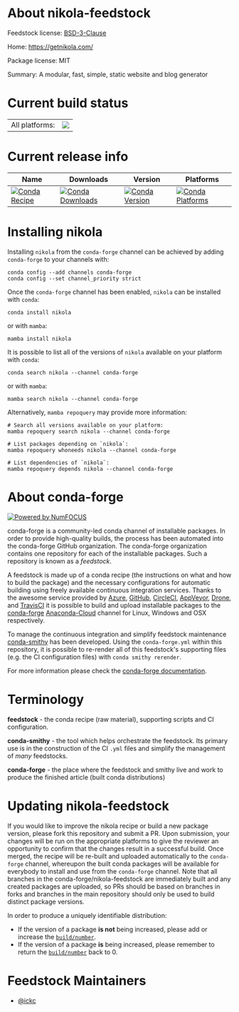 About nikola-feedstock
======================

Feedstock license: [BSD-3-Clause](https://github.com/conda-forge/nikola-feedstock/blob/main/LICENSE.txt)

Home: https://getnikola.com/

Package license: MIT

Summary: A modular, fast, simple, static website and blog generator

Current build status
====================


<table><tr><td>All platforms:</td>
    <td>
      <a href="https://dev.azure.com/conda-forge/feedstock-builds/_build/latest?definitionId=11527&branchName=main">
        <img src="https://dev.azure.com/conda-forge/feedstock-builds/_apis/build/status/nikola-feedstock?branchName=main">
      </a>
    </td>
  </tr>
</table>

Current release info
====================

| Name | Downloads | Version | Platforms |
| --- | --- | --- | --- |
| [![Conda Recipe](https://img.shields.io/badge/recipe-nikola-green.svg)](https://anaconda.org/conda-forge/nikola) | [![Conda Downloads](https://img.shields.io/conda/dn/conda-forge/nikola.svg)](https://anaconda.org/conda-forge/nikola) | [![Conda Version](https://img.shields.io/conda/vn/conda-forge/nikola.svg)](https://anaconda.org/conda-forge/nikola) | [![Conda Platforms](https://img.shields.io/conda/pn/conda-forge/nikola.svg)](https://anaconda.org/conda-forge/nikola) |

Installing nikola
=================

Installing `nikola` from the `conda-forge` channel can be achieved by adding `conda-forge` to your channels with:

```
conda config --add channels conda-forge
conda config --set channel_priority strict
```

Once the `conda-forge` channel has been enabled, `nikola` can be installed with `conda`:

```
conda install nikola
```

or with `mamba`:

```
mamba install nikola
```

It is possible to list all of the versions of `nikola` available on your platform with `conda`:

```
conda search nikola --channel conda-forge
```

or with `mamba`:

```
mamba search nikola --channel conda-forge
```

Alternatively, `mamba repoquery` may provide more information:

```
# Search all versions available on your platform:
mamba repoquery search nikola --channel conda-forge

# List packages depending on `nikola`:
mamba repoquery whoneeds nikola --channel conda-forge

# List dependencies of `nikola`:
mamba repoquery depends nikola --channel conda-forge
```


About conda-forge
=================

[![Powered by
NumFOCUS](https://img.shields.io/badge/powered%20by-NumFOCUS-orange.svg?style=flat&colorA=E1523D&colorB=007D8A)](https://numfocus.org)

conda-forge is a community-led conda channel of installable packages.
In order to provide high-quality builds, the process has been automated into the
conda-forge GitHub organization. The conda-forge organization contains one repository
for each of the installable packages. Such a repository is known as a *feedstock*.

A feedstock is made up of a conda recipe (the instructions on what and how to build
the package) and the necessary configurations for automatic building using freely
available continuous integration services. Thanks to the awesome service provided by
[Azure](https://azure.microsoft.com/en-us/services/devops/), [GitHub](https://github.com/),
[CircleCI](https://circleci.com/), [AppVeyor](https://www.appveyor.com/),
[Drone](https://cloud.drone.io/welcome), and [TravisCI](https://travis-ci.com/)
it is possible to build and upload installable packages to the
[conda-forge](https://anaconda.org/conda-forge) [Anaconda-Cloud](https://anaconda.org/)
channel for Linux, Windows and OSX respectively.

To manage the continuous integration and simplify feedstock maintenance
[conda-smithy](https://github.com/conda-forge/conda-smithy) has been developed.
Using the ``conda-forge.yml`` within this repository, it is possible to re-render all of
this feedstock's supporting files (e.g. the CI configuration files) with ``conda smithy rerender``.

For more information please check the [conda-forge documentation](https://conda-forge.org/docs/).

Terminology
===========

**feedstock** - the conda recipe (raw material), supporting scripts and CI configuration.

**conda-smithy** - the tool which helps orchestrate the feedstock.
                   Its primary use is in the construction of the CI ``.yml`` files
                   and simplify the management of *many* feedstocks.

**conda-forge** - the place where the feedstock and smithy live and work to
                  produce the finished article (built conda distributions)


Updating nikola-feedstock
=========================

If you would like to improve the nikola recipe or build a new
package version, please fork this repository and submit a PR. Upon submission,
your changes will be run on the appropriate platforms to give the reviewer an
opportunity to confirm that the changes result in a successful build. Once
merged, the recipe will be re-built and uploaded automatically to the
`conda-forge` channel, whereupon the built conda packages will be available for
everybody to install and use from the `conda-forge` channel.
Note that all branches in the conda-forge/nikola-feedstock are
immediately built and any created packages are uploaded, so PRs should be based
on branches in forks and branches in the main repository should only be used to
build distinct package versions.

In order to produce a uniquely identifiable distribution:
 * If the version of a package **is not** being increased, please add or increase
   the [``build/number``](https://docs.conda.io/projects/conda-build/en/latest/resources/define-metadata.html#build-number-and-string).
 * If the version of a package **is** being increased, please remember to return
   the [``build/number``](https://docs.conda.io/projects/conda-build/en/latest/resources/define-metadata.html#build-number-and-string)
   back to 0.

Feedstock Maintainers
=====================

* [@ickc](https://github.com/ickc/)

